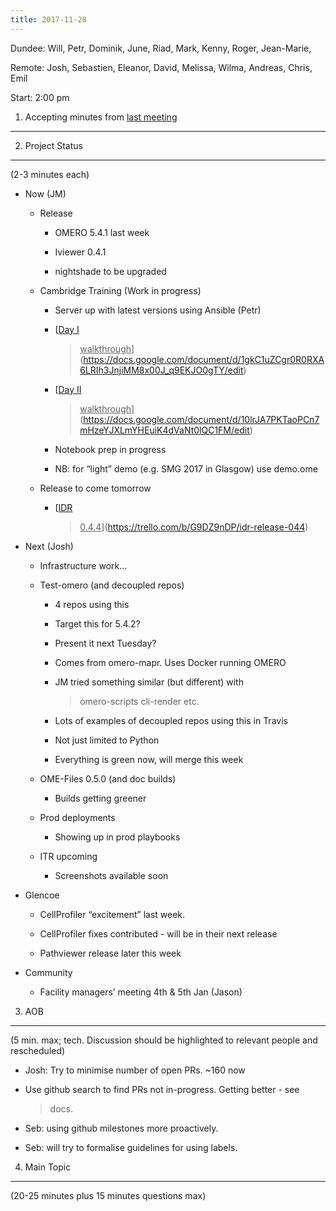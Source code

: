 ```yaml
---
title: 2017-11-28
---
```


Dundee: Will, Petr, Dominik, June, Riad, Mark, Kenny, Roger, Jean-Marie,

Remote: Josh, Sebastien, Eleanor, David, Melissa, Wilma, Andreas, Chris,
Emil

Start: 2:00 pm

1. Accepting minutes from [<u>last meeting</u>](https://docs.google.com/document/d/12SBR0OBoWfZokL9c1o9zG7cPfzcwmXHIOWCVcsnl8n8/edit#heading=h.wmjudnh61a0y)
------------------------------------------------------------------------------------------------------------------------------------------------------------

2. Project Status
-----------------

(2-3 minutes each)

-   Now (JM)

    -   Release

        -   OMERO 5.4.1 last week

        -   Iviewer 0.4.1

        -   nightshade to be upgraded

    -   Cambridge Training (Work in progress)

        -   Server up with latest versions using Ansible (Petr)

        -   [<u>Day I
            > walkthrough</u>](https://docs.google.com/document/d/1gkC1uZCgr0R0RXA6LRIh3JnjiMM8x00J_q9EKJO0gTY/edit)

        -   [<u>Day II
            > walkthrough</u>](https://docs.google.com/document/d/10lrJA7PKTaoPCn7mHzeYJXLmYHEuiK4dVaNt0lQC1FM/edit)

        -   Notebook prep in progress

        -   NB: for “light” demo (e.g. SMG 2017 in Glasgow) use demo.ome

    -   Release to come tomorrow

        -   [<u>IDR
            > 0.4.4</u>](https://trello.com/b/G9DZ9nDP/idr-release-044)

-   Next (Josh)

    -   Infrastructure work...

    -   Test-omero (and decoupled repos)

        -   4 repos using this

        -   Target this for 5.4.2?

        -   Present it next Tuesday?

        -   Comes from omero-mapr. Uses Docker running OMERO

        -   JM tried something similar (but different) with
            > omero-scripts cli-render etc.

        -   Lots of examples of decoupled repos using this in Travis

        -   Not just limited to Python

        -   Everything is green now, will merge this week

    -   OME-Files 0.5.0 (and doc builds)

        -   Builds getting greener

    -   Prod deployments

        -   Showing up in prod playbooks

    -   ITR upcoming

        -   Screenshots available soon

-   Glencoe

    -   CellProfiler “excitement” last week.

    -   CellProfiler fixes contributed - will be in their next release

    -   Pathviewer release later this week

-   Community

    -   Facility managers’ meeting 4th & 5th Jan (Jason)

3. AOB
------

(5 min. max; tech. Discussion should be highlighted to relevant people
and rescheduled)

-   Josh: Try to minimise number of open PRs. \~160 now

-   Use github search to find PRs not in-progress. Getting better - see
    > docs.

-   Seb: using github milestones more proactively.

-   Seb: will try to formalise guidelines for using labels.

4. Main Topic
-------------

(20-25 minutes plus 15 minutes questions max)
